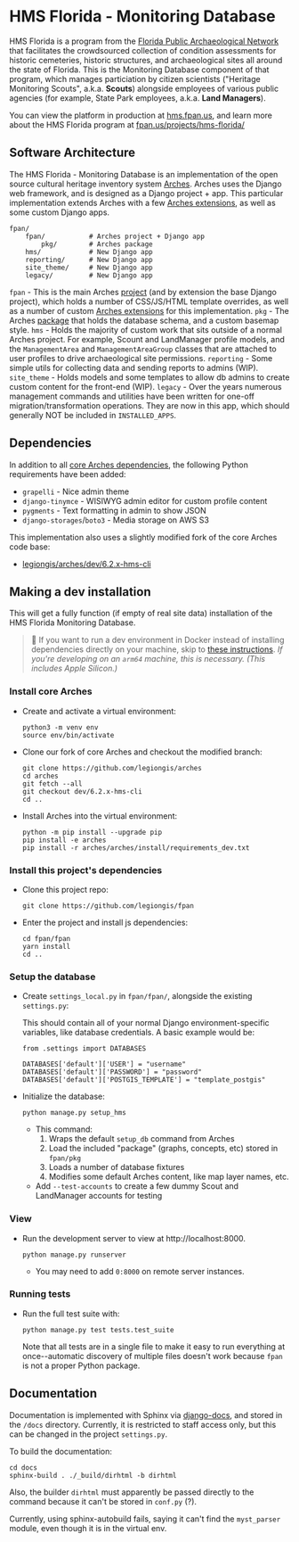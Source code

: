 # HMS Florida - Monitoring Database 

HMS Florida is a program from the [Florida Public Archaeological Network](https://fpan.us) that facilitates the crowdsourced collection of condition assessments for historic cemeteries, historic structures, and archaeological sites all around the state of Florida. This is the Monitoring Database component of that program, which manages particiation by citizen scientists ("Heritage Monitoring Scouts", a.k.a. **Scouts**) alongside employees of various public agencies (for example, State Park employees, a.k.a. **Land Managers**).

You can view the platform in production at [hms.fpan.us](https://hms.fpan.us), and learn more about the HMS Florida program at [fpan.us/projects/hms-florida/](https://www.fpan.us/projects/hms-florida/)

## Software Architecture

The HMS Florida - Monitoring Database is an implementation of the open source cultural heritage inventory system [Arches](http://archesproject.org/). Arches uses the Django web framework, and is designed as a Django project + app. This particular implementation extends Arches with a few [Arches extensions](https://arches.readthedocs.io/en/latest/developing/extending/creating-extensions/), as well as some custom Django apps.

```
fpan/
    fpan/           # Arches project + Django app
        pkg/        # Arches package
    hms/            # New Django app
    reporting/      # New Django app 
    site_theme/     # New Django app 
    legacy/         # New Django app 
```

`fpan` - This is the main Arches [project](https://arches.readthedocs.io/en/latest/installing/projects-and-packages/#project-structure) (and by extension the base Django project), which holds a number of CSS/JS/HTML template overrides, as well as a number of custom [Arches extensions](https://arches.readthedocs.io/en/latest/developing/extending/creating-extensions/) for this implementation.
`pkg` - The Arches [package](https://arches.readthedocs.io/en/latest/installing/projects-and-packages/#understanding-packages) that holds the database schema, and a custom basemap style.
`hms` - Holds the majority of custom work that sits outside of a normal Arches project. For example, Scount and LandManager profile models, and the `ManagementArea` and `ManagementAreaGroup` classes that are attached to user profiles to drive archaeological site permissions.
`reporting` - Some simple utils for collecting data and sending reports to admins (WIP).
`site_theme` - Holds models and some templates to allow db admins to create custom content for the front-end (WIP).
`legacy` - Over the years numerous management commands and utilities have been written for one-off migration/transformation operations. They are now in this app, which should generally NOT be included in `INSTALLED_APPS`.

## Dependencies

In addition to all [core Arches dependencies](https://arches.readthedocs.io/en/latest/installing/requirements-and-dependencies/#software-dependencies), the following Python requirements have been added:

- `grapelli` - Nice admin theme
- `django-tinymce` - WISIWYG admin editor for custom profile content
- `pygments` - Text formatting in admin to show JSON
- `django-storages`/`boto3` - Media storage on AWS S3

This implementation also uses a slightly modified fork of the core Arches code base:

- [legiongis/arches/dev/6.2.x-hms-cli](https://github.com/legiongis/arches/tree/dev/6.2.x-hms-cli)

## Making a dev installation

This will get a fully function (if empty of real site data) installation of the HMS Florida Monitoring Database.

> 🐳 If you want to run a dev environment in Docker instead of installing dependencies directly on your machine, skip to [these instructions](/docker/README.md). _If you're developing on an `arm64` machine, this is necessary. (This includes Apple Silicon.)_

### Install core Arches

- Create and activate a virtual environment:

    ```
    python3 -m venv env
    source env/bin/activate
    ```

 - Clone our fork of core Arches and checkout the modified branch:

    ```
    git clone https://github.com/legiongis/arches
    cd arches
    git fetch --all
    git checkout dev/6.2.x-hms-cli
    cd ..
    ```

- Install Arches into the virtual environment:

    ```
    python -m pip install --upgrade pip
    pip install -e arches
    pip install -r arches/arches/install/requirements_dev.txt
    ```

### Install this project's dependencies

- Clone this project repo:

    ```
    git clone https://github.com/legiongis/fpan
    ```

- Enter the project and install js dependencies:

    ```
    cd fpan/fpan
    yarn install
    cd ..
    ```

### Setup the database

- Create `settings_local.py` in `fpan/fpan/`, alongside the existing `settings.py`:

    This should contain all of your normal Django environment-specific variables, like database credentials. A basic example would be:

    ```
    from .settings import DATABASES

    DATABASES['default']['USER'] = "username"
    DATABASES['default']['PASSWORD'] = "password"
    DATABASES['default']['POSTGIS_TEMPLATE'] = "template_postgis"
    ```

- Initialize the database:

    ```
    python manage.py setup_hms
    ```
    - This command:
        1. Wraps the default `setup_db` command from Arches
        2. Load the included "package" (graphs, concepts, etc) stored in `fpan/pkg`
        3. Loads a number of database fixtures
        4. Modifies some default Arches content, like map layer names, etc.
    - Add `--test-accounts` to create a few dummy Scout and LandManager accounts for testing

### View

- Run the development server to view at http://localhost:8000.

    ```
    python manage.py runserver
    ```
    - You may need to add `0:8000` on remote server instances.

### Running tests

- Run the full test suite with:

    ```
    python manage.py test tests.test_suite
    ```

    Note that all tests are in a single file to make it easy to run everything at once--automatic discovery of multiple files doesn't work because `fpan` is not a proper Python package.

## Documentation

Documentation is implemented with Sphinx via [django-docs](https://github.com/littlepea/django-docs/), and stored in the `/docs` directory. Currently, it is restricted to staff access only, but this can be changed in the project `settings.py`.

To build the documentation:

```
cd docs
sphinx-build . ./_build/dirhtml -b dirhtml
```

Also, the builder `dirhtml` must apparently be passed directly to the command because it can't be stored in `conf.py` (?).

Currently, using sphinx-autobuild fails, saying it can't find the `myst_parser` module, even though it is in the virtual env.
